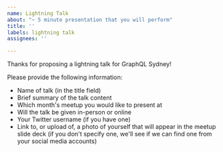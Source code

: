 ```yaml
---
name: Lightning Talk
about: "~ 5 minute presentation that you will perform"
title: ''
labels: lightning talk
assignees: ''

---
```


Thanks for proposing a lightning talk for GraphQL Sydney!

Please provide the following information:

- Name of talk (in the title field)
- Brief summary of the talk content
- Which month's meetup you would like to present at
- Will the talk be given in-person or online
- Your Twitter username (if you have one)
- Link to, or upload of, a photo of yourself that will appear in the meetup slide deck (if you don't specify one, we'll see if we can find one from your social media accounts)
